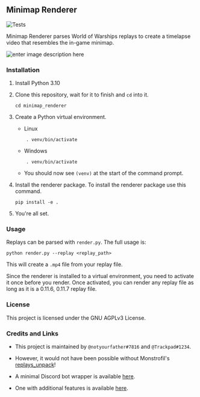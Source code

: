 
## Minimap Renderer

![Tests](https://github.com/WoWs-Builder-Team/minimap_renderer/actions/workflows/tests.yml/badge.svg)

Minimap Renderer parses World of Warships replays to create a timelapse video that resembles the in-game minimap.

![enter image description here](images/minimap.gif)

### Installation
1. Install Python 3.10
2. Clone this repository, wait for it to finish and `cd` into it.
	```
	cd minimap_renderer
	```
3. Create a Python virtual environment.
   - Linux
	 
	```
	    . venv/bin/activate
	```
	
   - Windows
	```
	    . venv/bin/activate
	```
   - You should now see `(venv)` at the start of the command prompt.
	
4. Install the renderer package. To install the renderer package use this command.
	```
	pip install -e .
	```
5. You're all set.

### Usage
Replays can be parsed with `render.py`. The full usage is:
```
python render.py --replay <replay_path>
```
This will create a `.mp4` file from your replay file.

Since the renderer is installed to a virtual environment, you need to activate it  once before you render. Once activated, you can render any replay file as long as it is a 0.11.6, 0.11.7 replay file.

### License

This project is licensed under the GNU AGPLv3 License.

### Credits and Links

- This project is maintained by `@notyourfather#7816` and `@Trackpad#1234`.

- However, it would not have been possible without Monstrofil's [replays_unpack](https://github.com/Monstrofil/replays_unpack)!

- A minimal Discord bot wrapper is available [here](https://github.com/WoWs-Builder-Team/minimap_renderer_bot).

- One with additional features is available [here](https://github.com/padtrack/track).
